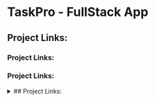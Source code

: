 # TaskPro - FullStack App


## Project Links:
### **Project Links**:
### Project Links:


<details>
<summary>## Project Links:</summary>
  - Item 1
  - Item 2
</details>


